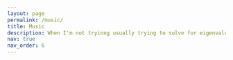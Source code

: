 ```yaml
---
layout: page
permalink: /music/
title: Music
description: When I'm not tryinng usually trying to solve for eigenvalues as a physicist, I try to be a bassist. I'm a member of the New Standards Music collective in Edmonton and part of the music scene here. I frequent the open jam sessions held very Wednesday by New Standdards Music! Here are some snippets of all the fun I've had #
nav: true
nav_order: 6
---
```


